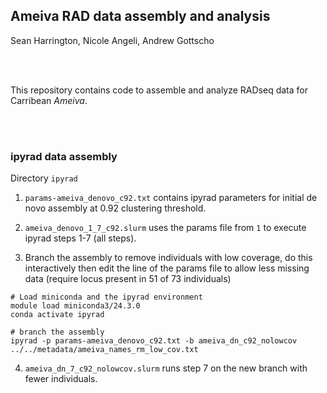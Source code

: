## Ameiva RAD data assembly and analysis

Sean Harrington, Nicole Angeli, Andrew Gottscho

<br>
<br>

This repository contains code to assemble and analyze RADseq data for Carribean *Ameiva*.

<br>
<br>



### ipyrad data assembly

Directory `ipyrad`

1. `params-ameiva_denovo_c92.txt` contains ipyrad parameters for initial de novo assembly at 0.92 clustering threshold.

2. `ameiva_denovo_1_7_c92.slurm` uses the params file from `1` to execute ipyrad steps 1-7 (all steps).

3. Branch the assembly to remove individuals with low coverage, do this interactively then edit the line of the params file to allow less missing data (require locus present in 51 of 73 individuals)

```
# Load miniconda and the ipyrad environment
module load miniconda3/24.3.0
conda activate ipyrad

# branch the assembly
ipyrad -p params-ameiva_denovo_c92.txt -b ameiva_dn_c92_nolowcov ../../metadata/ameiva_names_rm_low_cov.txt
```

4. `ameiva_dn_7_c92_nolowcov.slurm` runs step 7 on the new branch with fewer individuals.


